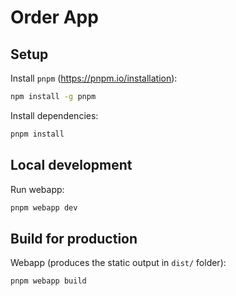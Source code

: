 # Order App

## Setup

Install `pnpm` (https://pnpm.io/installation):

```bash
npm install -g pnpm
```

Install dependencies:

```bash
pnpm install
```

## Local development

Run webapp:

```bash
pnpm webapp dev
```

## Build for production

Webapp (produces the static output in `dist/` folder):

```bash
pnpm webapp build
```
